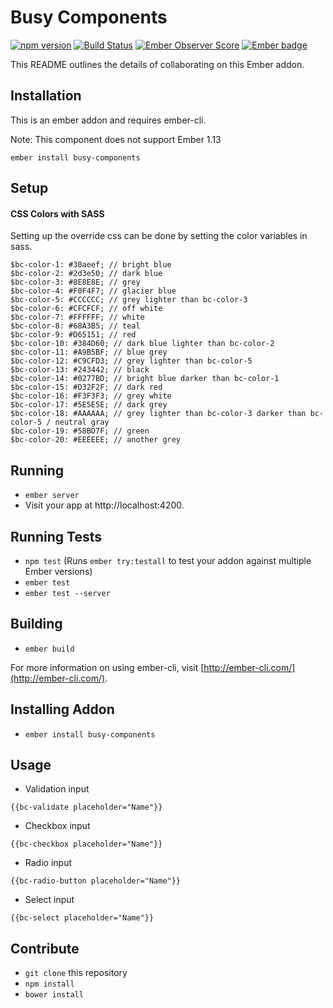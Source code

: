 # Busy Components
[![npm version](https://badge.fury.io/js/busy-components.svg)](https://badge.fury.io/js/busy-components)
[![Build Status](https://travis-ci.org/busybusy/webapp-busy-components.svg?branch=master)](https://travis-ci.org/busybusy/webapp-busy-components)
[![Ember Observer Score](https://emberobserver.com/badges/busy-components.svg)](https://emberobserver.com/addons/busy-components)
[![Ember badge][ember-badge]][embadge]


This README outlines the details of collaborating on this Ember addon.

## Installation

This is an ember addon and requires ember-cli.

Note: This component does not support Ember 1.13

```
ember install busy-components
```

## Setup

#### CSS Colors with SASS
Setting up the override css can be done by setting the color variables in sass.
```
$bc-color-1: #30aeef; // bright blue
$bc-color-2: #2d3e50; // dark blue
$bc-color-3: #8E8E8E; // grey
$bc-color-4: #F0F4F7; // glacier blue
$bc-color-5: #CCCCCC; // grey lighter than bc-color-3
$bc-color-6: #CFCFCF; // off white
$bc-color-7: #FFFFFF; // white
$bc-color-8: #68A3B5; // teal
$bc-color-9: #D65151; // red
$bc-color-10: #384D60; // dark blue lighter than bc-color-2
$bc-color-11: #A9B5BF; // blue grey
$bc-color-12: #C9CFD3; // grey lighter than bc-color-5
$bc-color-13: #243442; // black
$bc-color-14: #0277BD; // bright blue darker than bc-color-1
$bc-color-15: #D32F2F; // dark red
$bc-color-16: #F3F3F3; // grey white
$bc-color-17: #5E5E5E; // dark grey
$bc-color-18: #AAAAAA; // grey lighter than bc-color-3 darker than bc-color-5 / neutral gray
$bc-color-19: #58BD7F; // green
$bc-color-20: #EEEEEE; // another grey
```

## Running

* `ember server`
* Visit your app at http://localhost:4200.

## Running Tests

* `npm test` (Runs `ember try:testall` to test your addon against multiple Ember versions)
* `ember test`
* `ember test --server`

## Building

* `ember build`

For more information on using ember-cli, visit [http://ember-cli.com/](http://ember-cli.com/).

## Installing Addon

* `ember install busy-components`

## Usage

* Validation input
```
{{bc-validate placeholder="Name"}}
```

* Checkbox input
```
{{bc-checkbox placeholder="Name"}}
```

* Radio input
```
{{bc-radio-button placeholder="Name"}}
```

* Select input
```
{{bc-select placeholder="Name"}}
```

## Contribute

* `git clone` this repository
* `npm install`
* `bower install`

[embadge]: http://embadge.io/
[ember-badge]: http://embadge.io/v1/badge.svg?start=2.6.0
